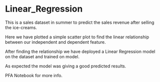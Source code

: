# Linear_Regression

This is a sales dataset in summer to predict the sales revenue after selling the ice-creams.

Here we have plotted a simple scatter plot to find the linear relationship between our independent and dependent feature.

After finding the relationship we have deployed a Linear Regression model on the dataset and trained on model.

As expected the model was giving a good predicted results.

PFA Notebook for more info.
